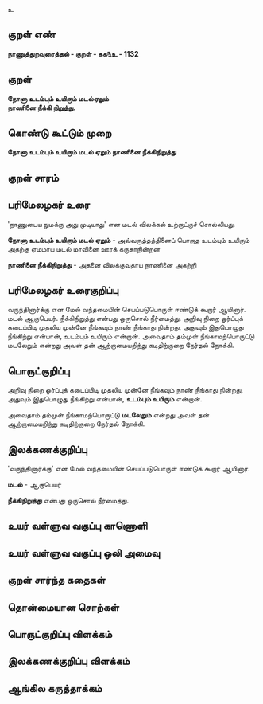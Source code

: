 உ

## குறள் எண் 

**நாணுத்துறவுரைத்தல் - குறள் - கக௩உ - 1132**

## குறள் 

**நோனா உடம்பும் உயிரும் மடல்ஏறும்  
நாணினை நீக்கி நிறுத்து.**

## கொண்டு கூட்டும் முறை

**நோனா உடம்பும் உயிரும் மடல் ஏறும் நாணினை நீக்கிநிறுத்து**

## குறள் சாரம் 


## பரிமேலழகர் உரை

'நாணுடைய நுமக்கு அது முடியாது' என மடல் விலக்கல் உற்றாட்குச் சொல்லியது. 

**நோனா உடம்பும் உயிரும் மடல் ஏறும்** - அவ்வருத்தத்தினைப் பொறாத உடம்பும் உயிரும் அதற்கு ஏமமாய மடல் மாவினை ஊரக் கருதாநின்றன 

**நாணினை நீக்கிநிறுத்து** - அதனை விலக்குவதாய நாணினை அகற்றி

## பரிமேலழகர் உரைகுறிப்பு   

வருந்தினார்க்கு என மேல் வந்தமையின் செயப்படுபொருள் ஈண்டுக் கூறார் ஆயினார். மடல் ஆகுபெயர். நீக்கிநிறுத்து என்பது ஒருசொல் நீர்மைத்து. அறிவு நிறை ஓர்ப்புக் கடைப்பிடி முதலிய முன்னே நீங்கவும் நாண் நீங்காது நின்றது, அதுவும் இதுபொழுது நீங்கிற்று என்பான், உடம்பும் உயிரும் என்றான். அவைதாம் தம்முள் நீங்காமற்பொருட்டு மடலேறும் என்றது அவள் தன் ஆற்றாமையறிந்து கடிதிற்குறை நேர்தல் நோக்கி.

## பொருட்குறிப்பு 

அறிவு நிறை ஓர்ப்புக் கடைப்பிடி முதலிய முன்னே நீங்கவும் நாண் நீங்காது நின்றது,   
அதுவும் இதுபொழுது நீங்கிற்று என்பான், **உடம்பும் உயிரும்** என்றான். 

அவைதாம் தம்முள் நீங்காமற்பொருட்டு **மடலேறும்** என்றது அவள் தன் ஆற்றாமையறிந்து கடிதிற்குறை நேர்தல் நோக்கி.

## இலக்கணக்குறிப்பு  

'வருந்தினார்க்கு' என மேல் வந்தமையின் செயப்படுபொருள் ஈண்டுக் கூறார் ஆயினார். 

**மடல்** - ஆகுபெயர்

**நீக்கிநிறுத்து** என்பது ஒருசொல் நீர்மைத்து.

## உயர் வள்ளுவ வகுப்பு காணொளி


## உயர் வள்ளுவ வகுப்பு ஒலி அமைவு 

 
## குறள் சார்ந்த கதைகள் 


## தொன்மையான சொற்கள்


## பொருட்குறிப்பு விளக்கம்


## இலக்கணக்குறிப்பு விளக்கம்


## ஆங்கில கருத்தாக்கம் 


